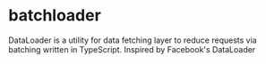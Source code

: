 # batchloader
DataLoader is a utility for data fetching layer to reduce requests via batching written in TypeScript. Inspired by Facebook's DataLoader
